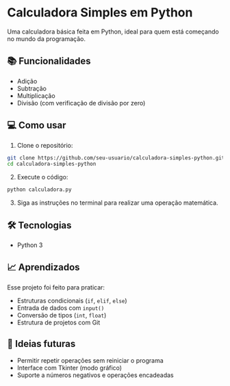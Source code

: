 # Calculadora Simples em Python

Uma calculadora básica feita em Python, ideal para quem está começando no mundo da programação.

## 📚 Funcionalidades

- Adição
- Subtração
- Multiplicação
- Divisão (com verificação de divisão por zero)

## 💻 Como usar

1. Clone o repositório:

```bash
git clone https://github.com/seu-usuario/calculadora-simples-python.git
cd calculadora-simples-python
````

2. Execute o código:

```bash
python calculadora.py
```

3. Siga as instruções no terminal para realizar uma operação matemática.

## 🛠️ Tecnologias

* Python 3

## 📈 Aprendizados

Esse projeto foi feito para praticar:

* Estruturas condicionais (`if`, `elif`, `else`)
* Entrada de dados com `input()`
* Conversão de tipos (`int`, `float`)
* Estrutura de projetos com Git

## 📌 Ideias futuras

* Permitir repetir operações sem reiniciar o programa
* Interface com Tkinter (modo gráfico)
* Suporte a números negativos e operações encadeadas

